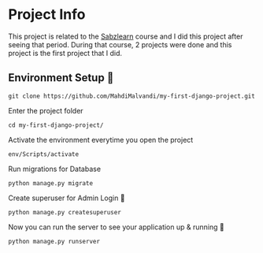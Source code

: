# Project Info
This project is related to the <a href='https://sabzlearn.ir/'>Sabzlearn</a> course and I did this project after seeing that period.
During that course, 2 projects were done and this project is the first project that I did.

## Environment Setup 🚀

```terminal
git clone https://github.com/MahdiMalvandi/my-first-django-project.git
```
Enter the project folder

```terminal
cd my-first-django-project/
```




Activate the environment everytime you open the project

```terminal 
env/Scripts/activate
```


Run migrations for Database


```terminal 
python manage.py migrate
```

Create superuser for Admin Login 🔐


```terminal 
python manage.py createsuperuser
```

Now you can run the server to see your application up & running 🚀

```terminal
python manage.py runserver
```
